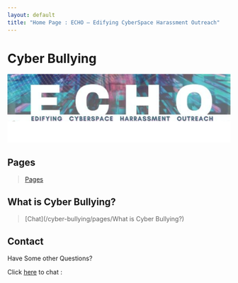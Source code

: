 ```yaml
---
layout: default
title: "Home Page : ECHO – Edifying CyberSpace Harassment Outreach"
---
```

# Cyber Bullying

<!-- ## ECHO: Edifying CyberSpace Harassment Outreach -->

![ECHO Image](/img/ECHO.png)

## Pages
> [Pages](/cyber-bullying/pages/)  

## What is Cyber Bullying?
> [Chat](/cyber-bullying/pages/What is Cyber Bullying?)

## Contact

Have Some other Questions?

Click [here](/cyber-bullying/chat) to chat :
